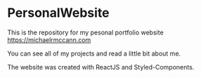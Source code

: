 # PersonalWebsite

This is the repository for my pesonal portfolio website https://michaelrmccann.com

You can see all of my projects and read a little bit about me.

The website was created with ReactJS and Styled-Components.
